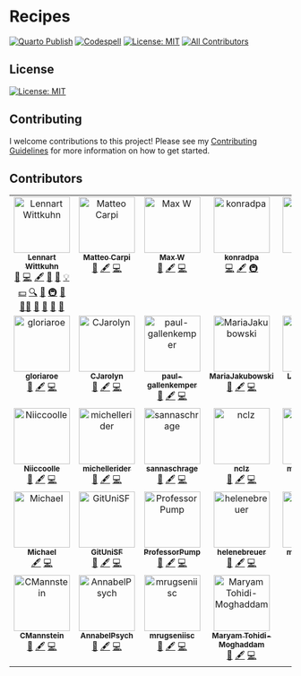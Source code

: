 # Recipes

[![Quarto Publish](https://github.com/lnnrtwttkhn/recipes/actions/workflows/publish.yml/badge.svg)](https://github.com/lnnrtwttkhn/quarto-website/actions/workflows/publish.yml)
[![Codespell](https://github.com/lnnrtwttkhn/recipes/actions/workflows/codespell.yml/badge.svg)](https://github.com/lnnrtwttkhn/quarto-website/actions/workflows/codespell.yml)
[![License: MIT](https://img.shields.io/badge/License-MIT-yellow.svg)](https://opensource.org/licenses/MIT)
[![All Contributors](https://img.shields.io/github/all-contributors/lnnrtwttkhn/recipes?color=ee8449&style=flat-square)](#contributors)

## License

[![License: MIT](https://img.shields.io/badge/License-MIT-yellow.svg)](https://opensource.org/licenses/MIT)

## Contributing

I welcome contributions to this project! Please see my [Contributing Guidelines](CONTRIBUTING.md) for more information on how to get started.

## Contributors

<!-- ALL-CONTRIBUTORS-LIST:START - Do not remove or modify this section -->
<!-- prettier-ignore-start -->
<!-- markdownlint-disable -->
<table>
  <tbody>
    <tr>
      <td align="center" valign="top" width="14.28%"><a href="https://lennartwittkuhn.com/"><img src="https://avatars.githubusercontent.com/u/42233065?v=4?s=100" width="100px;" alt="Lennart Wittkuhn"/><br /><sub><b>Lennart Wittkuhn</b></sub></a><br /><a href="https://github.com/lnnrtwttkhn/recipes/issues?q=author%3Alnnrtwttkhn" title="Bug reports">🐛</a> <a href="https://github.com/lnnrtwttkhn/recipes/commits?author=lnnrtwttkhn" title="Code">💻</a> <a href="#content-lnnrtwttkhn" title="Content">🖋</a> <a href="#design-lnnrtwttkhn" title="Design">🎨</a> <a href="https://github.com/lnnrtwttkhn/recipes/commits?author=lnnrtwttkhn" title="Documentation">📖</a> <a href="#example-lnnrtwttkhn" title="Examples">💡</a> <a href="#financial-lnnrtwttkhn" title="Financial">💵</a> <a href="#fundingFinding-lnnrtwttkhn" title="Funding Finding">🔍</a> <a href="#ideas-lnnrtwttkhn" title="Ideas, Planning, & Feedback">🤔</a> <a href="#infra-lnnrtwttkhn" title="Infrastructure (Hosting, Build-Tools, etc)">🚇</a> <a href="#maintenance-lnnrtwttkhn" title="Maintenance">🚧</a> <a href="#mentoring-lnnrtwttkhn" title="Mentoring">🧑‍🏫</a> <a href="#projectManagement-lnnrtwttkhn" title="Project Management">📆</a> <a href="#question-lnnrtwttkhn" title="Answering Questions">💬</a> <a href="https://github.com/lnnrtwttkhn/recipes/pulls?q=is%3Apr+reviewed-by%3Alnnrtwttkhn" title="Reviewed Pull Requests">👀</a> <a href="#talk-lnnrtwttkhn" title="Talks">📢</a></td>
      <td align="center" valign="top" width="14.28%"><a href="http://www.tametodesign.it"><img src="https://avatars.githubusercontent.com/u/16087032?v=4?s=100" width="100px;" alt="Matteo Carpi"/><br /><sub><b>Matteo Carpi</b></sub></a><br /><a href="https://github.com/lnnrtwttkhn/recipes/issues?q=author%3Amatteocarpi" title="Bug reports">🐛</a> <a href="#content-matteocarpi" title="Content">🖋</a> <a href="https://github.com/lnnrtwttkhn/recipes/commits?author=matteocarpi" title="Code">💻</a></td>
      <td align="center" valign="top" width="14.28%"><a href="https://github.com/elmwdow"><img src="https://avatars.githubusercontent.com/u/153852938?v=4?s=100" width="100px;" alt="Max W"/><br /><sub><b>Max W</b></sub></a><br /><a href="https://github.com/lnnrtwttkhn/recipes/issues?q=author%3Aelmwdow" title="Bug reports">🐛</a> <a href="#content-elmwdow" title="Content">🖋</a> <a href="https://github.com/lnnrtwttkhn/recipes/commits?author=elmwdow" title="Code">💻</a></td>
      <td align="center" valign="top" width="14.28%"><a href="https://github.com/konradpa"><img src="https://avatars.githubusercontent.com/u/135045175?v=4?s=100" width="100px;" alt="konradpa"/><br /><sub><b>konradpa</b></sub></a><br /><a href="https://github.com/lnnrtwttkhn/recipes/commits?author=konradpa" title="Code">💻</a> <a href="#content-konradpa" title="Content">🖋</a> <a href="#infra-konradpa" title="Infrastructure (Hosting, Build-Tools, etc)">🚇</a></td>
      <td align="center" valign="top" width="14.28%"><a href="https://github.com/luap3"><img src="https://avatars.githubusercontent.com/u/52623052?v=4?s=100" width="100px;" alt="Paul S"/><br /><sub><b>Paul S</b></sub></a><br /><a href="#content-luap3" title="Content">🖋</a> <a href="https://github.com/lnnrtwttkhn/recipes/commits?author=luap3" title="Code">💻</a> <a href="https://github.com/lnnrtwttkhn/recipes/issues?q=author%3Aluap3" title="Bug reports">🐛</a></td>
      <td align="center" valign="top" width="14.28%"><a href="https://github.com/rezahakimazar"><img src="https://avatars.githubusercontent.com/u/170933224?v=4?s=100" width="100px;" alt="rezahakimazar"/><br /><sub><b>rezahakimazar</b></sub></a><br /><a href="https://github.com/lnnrtwttkhn/recipes/issues?q=author%3Arezahakimazar" title="Bug reports">🐛</a> <a href="#content-rezahakimazar" title="Content">🖋</a> <a href="https://github.com/lnnrtwttkhn/recipes/commits?author=rezahakimazar" title="Code">💻</a></td>
      <td align="center" valign="top" width="14.28%"><a href="https://github.com/KaroBrix"><img src="https://avatars.githubusercontent.com/u/170931543?v=4?s=100" width="100px;" alt="KaroBrix"/><br /><sub><b>KaroBrix</b></sub></a><br /><a href="https://github.com/lnnrtwttkhn/recipes/issues?q=author%3AKaroBrix" title="Bug reports">🐛</a> <a href="#content-KaroBrix" title="Content">🖋</a> <a href="https://github.com/lnnrtwttkhn/recipes/commits?author=KaroBrix" title="Code">💻</a></td>
    </tr>
    <tr>
      <td align="center" valign="top" width="14.28%"><a href="https://github.com/gloriaroe"><img src="https://avatars.githubusercontent.com/u/170644255?v=4?s=100" width="100px;" alt="gloriaroe"/><br /><sub><b>gloriaroe</b></sub></a><br /><a href="https://github.com/lnnrtwttkhn/recipes/issues?q=author%3Agloriaroe" title="Bug reports">🐛</a> <a href="#content-gloriaroe" title="Content">🖋</a> <a href="https://github.com/lnnrtwttkhn/recipes/commits?author=gloriaroe" title="Code">💻</a></td>
      <td align="center" valign="top" width="14.28%"><a href="https://github.com/CJarolyn"><img src="https://avatars.githubusercontent.com/u/164935494?v=4?s=100" width="100px;" alt="CJarolyn"/><br /><sub><b>CJarolyn</b></sub></a><br /><a href="https://github.com/lnnrtwttkhn/recipes/issues?q=author%3ACJarolyn" title="Bug reports">🐛</a> <a href="#content-CJarolyn" title="Content">🖋</a> <a href="https://github.com/lnnrtwttkhn/recipes/commits?author=CJarolyn" title="Code">💻</a></td>
      <td align="center" valign="top" width="14.28%"><a href="https://github.com/paul-gallenkemper"><img src="https://avatars.githubusercontent.com/u/163852105?v=4?s=100" width="100px;" alt="paul-gallenkemper"/><br /><sub><b>paul-gallenkemper</b></sub></a><br /><a href="https://github.com/lnnrtwttkhn/recipes/issues?q=author%3Apaul-gallenkemper" title="Bug reports">🐛</a> <a href="#content-paul-gallenkemper" title="Content">🖋</a> <a href="https://github.com/lnnrtwttkhn/recipes/commits?author=paul-gallenkemper" title="Code">💻</a></td>
      <td align="center" valign="top" width="14.28%"><a href="https://github.com/MariaJakubowski"><img src="https://avatars.githubusercontent.com/u/170933545?v=4?s=100" width="100px;" alt="MariaJakubowski"/><br /><sub><b>MariaJakubowski</b></sub></a><br /><a href="https://github.com/lnnrtwttkhn/recipes/issues?q=author%3AMariaJakubowski" title="Bug reports">🐛</a> <a href="#content-MariaJakubowski" title="Content">🖋</a> <a href="https://github.com/lnnrtwttkhn/recipes/commits?author=MariaJakubowski" title="Code">💻</a></td>
      <td align="center" valign="top" width="14.28%"><a href="https://github.com/LucaCoolGirl"><img src="https://avatars.githubusercontent.com/u/170938348?v=4?s=100" width="100px;" alt="LucaCoolGirl"/><br /><sub><b>LucaCoolGirl</b></sub></a><br /><a href="https://github.com/lnnrtwttkhn/recipes/issues?q=author%3ALucaCoolGirl" title="Bug reports">🐛</a> <a href="#content-LucaCoolGirl" title="Content">🖋</a> <a href="https://github.com/lnnrtwttkhn/recipes/commits?author=LucaCoolGirl" title="Code">💻</a></td>
      <td align="center" valign="top" width="14.28%"><a href="https://github.com/nastaran-rajaei-psy"><img src="https://avatars.githubusercontent.com/u/170937231?v=4?s=100" width="100px;" alt="nastaran-rajaei-psy"/><br /><sub><b>nastaran-rajaei-psy</b></sub></a><br /><a href="https://github.com/lnnrtwttkhn/recipes/issues?q=author%3Anastaran-rajaei-psy" title="Bug reports">🐛</a> <a href="#content-nastaran-rajaei-psy" title="Content">🖋</a> <a href="https://github.com/lnnrtwttkhn/recipes/commits?author=nastaran-rajaei-psy" title="Code">💻</a></td>
      <td align="center" valign="top" width="14.28%"><a href="https://github.com/sivanujah"><img src="https://avatars.githubusercontent.com/u/171514107?v=4?s=100" width="100px;" alt="sivanujah"/><br /><sub><b>sivanujah</b></sub></a><br /><a href="https://github.com/lnnrtwttkhn/recipes/issues?q=author%3Asivanujah" title="Bug reports">🐛</a> <a href="#content-sivanujah" title="Content">🖋</a> <a href="https://github.com/lnnrtwttkhn/recipes/commits?author=sivanujah" title="Code">💻</a></td>
    </tr>
    <tr>
      <td align="center" valign="top" width="14.28%"><a href="https://github.com/Niiccoolle"><img src="https://avatars.githubusercontent.com/u/170935948?v=4?s=100" width="100px;" alt="Niiccoolle"/><br /><sub><b>Niiccoolle</b></sub></a><br /><a href="https://github.com/lnnrtwttkhn/recipes/issues?q=author%3ANiiccoolle" title="Bug reports">🐛</a> <a href="#content-Niiccoolle" title="Content">🖋</a> <a href="https://github.com/lnnrtwttkhn/recipes/commits?author=Niiccoolle" title="Code">💻</a></td>
      <td align="center" valign="top" width="14.28%"><a href="https://github.com/michellerider"><img src="https://avatars.githubusercontent.com/u/169048521?v=4?s=100" width="100px;" alt="michellerider"/><br /><sub><b>michellerider</b></sub></a><br /><a href="https://github.com/lnnrtwttkhn/recipes/issues?q=author%3Amichellerider" title="Bug reports">🐛</a> <a href="#content-michellerider" title="Content">🖋</a> <a href="https://github.com/lnnrtwttkhn/recipes/commits?author=michellerider" title="Code">💻</a></td>
      <td align="center" valign="top" width="14.28%"><a href="https://github.com/sannaschrage"><img src="https://avatars.githubusercontent.com/u/166392992?v=4?s=100" width="100px;" alt="sannaschrage"/><br /><sub><b>sannaschrage</b></sub></a><br /><a href="https://github.com/lnnrtwttkhn/recipes/issues?q=author%3Asannaschrage" title="Bug reports">🐛</a> <a href="#content-sannaschrage" title="Content">🖋</a> <a href="https://github.com/lnnrtwttkhn/recipes/commits?author=sannaschrage" title="Code">💻</a></td>
      <td align="center" valign="top" width="14.28%"><a href="https://github.com/nclz"><img src="https://avatars.githubusercontent.com/u/170938987?v=4?s=100" width="100px;" alt="nclz"/><br /><sub><b>nclz</b></sub></a><br /><a href="https://github.com/lnnrtwttkhn/recipes/issues?q=author%3Anclz" title="Bug reports">🐛</a> <a href="#content-nclz" title="Content">🖋</a> <a href="https://github.com/lnnrtwttkhn/recipes/commits?author=nclz" title="Code">💻</a></td>
      <td align="center" valign="top" width="14.28%"><a href="https://github.com/miriamrabels"><img src="https://avatars.githubusercontent.com/u/171564967?v=4?s=100" width="100px;" alt="miriamrabels"/><br /><sub><b>miriamrabels</b></sub></a><br /><a href="https://github.com/lnnrtwttkhn/recipes/issues?q=author%3Amiriamrabels" title="Bug reports">🐛</a> <a href="#content-miriamrabels" title="Content">🖋</a> <a href="https://github.com/lnnrtwttkhn/recipes/commits?author=miriamrabels" title="Code">💻</a></td>
      <td align="center" valign="top" width="14.28%"><a href="https://github.com/mareikelwagner"><img src="https://avatars.githubusercontent.com/u/170938286?v=4?s=100" width="100px;" alt="Mareike"/><br /><sub><b>Mareike</b></sub></a><br /><a href="https://github.com/lnnrtwttkhn/recipes/issues?q=author%3Amareikelwagner" title="Bug reports">🐛</a> <a href="#content-mareikelwagner" title="Content">🖋</a> <a href="https://github.com/lnnrtwttkhn/recipes/commits?author=mareikelwagner" title="Code">💻</a></td>
      <td align="center" valign="top" width="14.28%"><a href="https://github.com/JuCaHeWi"><img src="https://avatars.githubusercontent.com/u/170937408?v=4?s=100" width="100px;" alt="JuCaHeWi"/><br /><sub><b>JuCaHeWi</b></sub></a><br /><a href="https://github.com/lnnrtwttkhn/recipes/issues?q=author%3AJuCaHeWi" title="Bug reports">🐛</a> <a href="#content-JuCaHeWi" title="Content">🖋</a> <a href="https://github.com/lnnrtwttkhn/recipes/commits?author=JuCaHeWi" title="Code">💻</a></td>
    </tr>
    <tr>
      <td align="center" valign="top" width="14.28%"><a href="https://github.com/octomike"><img src="https://avatars.githubusercontent.com/u/5805185?v=4?s=100" width="100px;" alt="Michael"/><br /><sub><b>Michael</b></sub></a><br /><a href="#content-octomike" title="Content">🖋</a> <a href="https://github.com/lnnrtwttkhn/recipes/commits?author=octomike" title="Code">💻</a></td>
      <td align="center" valign="top" width="14.28%"><a href="https://github.com/GitUniSF"><img src="https://avatars.githubusercontent.com/u/171565666?v=4?s=100" width="100px;" alt="GitUniSF"/><br /><sub><b>GitUniSF</b></sub></a><br /><a href="https://github.com/lnnrtwttkhn/recipes/issues?q=author%3AGitUniSF" title="Bug reports">🐛</a> <a href="#content-GitUniSF" title="Content">🖋</a> <a href="https://github.com/lnnrtwttkhn/recipes/commits?author=GitUniSF" title="Code">💻</a></td>
      <td align="center" valign="top" width="14.28%"><a href="https://github.com/ProfessorPump"><img src="https://avatars.githubusercontent.com/u/92522493?v=4?s=100" width="100px;" alt="ProfessorPump"/><br /><sub><b>ProfessorPump</b></sub></a><br /><a href="https://github.com/lnnrtwttkhn/recipes/issues?q=author%3AProfessorPump" title="Bug reports">🐛</a> <a href="#content-ProfessorPump" title="Content">🖋</a> <a href="https://github.com/lnnrtwttkhn/recipes/commits?author=ProfessorPump" title="Code">💻</a></td>
      <td align="center" valign="top" width="14.28%"><a href="https://github.com/helenebreuer"><img src="https://avatars.githubusercontent.com/u/170937282?v=4?s=100" width="100px;" alt="helenebreuer"/><br /><sub><b>helenebreuer</b></sub></a><br /><a href="https://github.com/lnnrtwttkhn/recipes/issues?q=author%3Ahelenebreuer" title="Bug reports">🐛</a> <a href="#content-helenebreuer" title="Content">🖋</a> <a href="https://github.com/lnnrtwttkhn/recipes/commits?author=helenebreuer" title="Code">💻</a></td>
      <td align="center" valign="top" width="14.28%"><a href="https://github.com/martinaengel"><img src="https://avatars.githubusercontent.com/u/171546960?v=4?s=100" width="100px;" alt="martinaengel"/><br /><sub><b>martinaengel</b></sub></a><br /><a href="https://github.com/lnnrtwttkhn/recipes/issues?q=author%3Amartinaengel" title="Bug reports">🐛</a> <a href="#content-martinaengel" title="Content">🖋</a> <a href="https://github.com/lnnrtwttkhn/recipes/commits?author=martinaengel" title="Code">💻</a></td>
      <td align="center" valign="top" width="14.28%"><a href="https://github.com/Mirarufeger"><img src="https://avatars.githubusercontent.com/u/170929744?v=4?s=100" width="100px;" alt="Mirarufeger"/><br /><sub><b>Mirarufeger</b></sub></a><br /><a href="https://github.com/lnnrtwttkhn/recipes/issues?q=author%3AMirarufeger" title="Bug reports">🐛</a> <a href="#content-Mirarufeger" title="Content">🖋</a> <a href="https://github.com/lnnrtwttkhn/recipes/commits?author=Mirarufeger" title="Code">💻</a></td>
      <td align="center" valign="top" width="14.28%"><a href="https://github.com/MarieBouwgena"><img src="https://avatars.githubusercontent.com/u/170937996?v=4?s=100" width="100px;" alt="MarieBouwgena"/><br /><sub><b>MarieBouwgena</b></sub></a><br /><a href="https://github.com/lnnrtwttkhn/recipes/issues?q=author%3AMarieBouwgena" title="Bug reports">🐛</a> <a href="#content-MarieBouwgena" title="Content">🖋</a> <a href="https://github.com/lnnrtwttkhn/recipes/commits?author=MarieBouwgena" title="Code">💻</a></td>
    </tr>
    <tr>
      <td align="center" valign="top" width="14.28%"><a href="https://github.com/CMannstein"><img src="https://avatars.githubusercontent.com/u/167006811?v=4?s=100" width="100px;" alt="CMannstein"/><br /><sub><b>CMannstein</b></sub></a><br /><a href="https://github.com/lnnrtwttkhn/recipes/issues?q=author%3ACMannstein" title="Bug reports">🐛</a> <a href="#content-CMannstein" title="Content">🖋</a> <a href="https://github.com/lnnrtwttkhn/recipes/commits?author=CMannstein" title="Code">💻</a></td>
      <td align="center" valign="top" width="14.28%"><a href="https://github.com/AnnabelPsych"><img src="https://avatars.githubusercontent.com/u/170936873?v=4?s=100" width="100px;" alt="AnnabelPsych"/><br /><sub><b>AnnabelPsych</b></sub></a><br /><a href="https://github.com/lnnrtwttkhn/recipes/issues?q=author%3AAnnabelPsych" title="Bug reports">🐛</a> <a href="#content-AnnabelPsych" title="Content">🖋</a> <a href="https://github.com/lnnrtwttkhn/recipes/commits?author=AnnabelPsych" title="Code">💻</a></td>
      <td align="center" valign="top" width="14.28%"><a href="https://github.com/mrugseniisc"><img src="https://avatars.githubusercontent.com/u/34479644?v=4?s=100" width="100px;" alt="mrugseniisc"/><br /><sub><b>mrugseniisc</b></sub></a><br /><a href="https://github.com/lnnrtwttkhn/recipes/issues?q=author%3Amrugseniisc" title="Bug reports">🐛</a> <a href="#content-mrugseniisc" title="Content">🖋</a> <a href="https://github.com/lnnrtwttkhn/recipes/commits?author=mrugseniisc" title="Code">💻</a></td>
      <td align="center" valign="top" width="14.28%"><a href="https://github.com/Maryamtohidi"><img src="https://avatars.githubusercontent.com/u/68547850?v=4?s=100" width="100px;" alt="Maryam Tohidi-Moghaddam"/><br /><sub><b>Maryam Tohidi-Moghaddam</b></sub></a><br /><a href="https://github.com/lnnrtwttkhn/recipes/issues?q=author%3AMaryamtohidi" title="Bug reports">🐛</a> <a href="#content-Maryamtohidi" title="Content">🖋</a> <a href="https://github.com/lnnrtwttkhn/recipes/commits?author=Maryamtohidi" title="Code">💻</a></td>
    </tr>
  </tbody>
</table>

<!-- markdownlint-restore -->
<!-- prettier-ignore-end -->

<!-- ALL-CONTRIBUTORS-LIST:END -->
